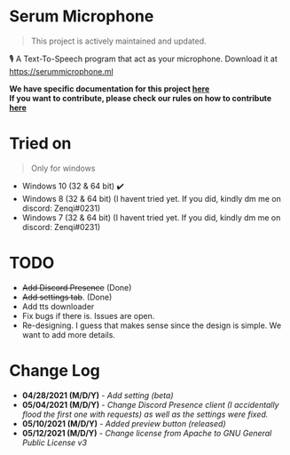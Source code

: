 # Serum Microphone
> This project is actively maintained and updated.


🎙 A Text-To-Speech program that act as your microphone. Download it at https://serummicrophone.ml

**We have specific documentation for this project [here](https://github.com/serumstudio/microphone/tree/main/docs)**<br>
**If you want to contribute, please check our rules on how to contribute [here](https://github.com/serumstudio/microphone/blob/main/CONTRIBUTING.md)**


# Tried on
> Only for windows
- Windows 10 (32 & 64 bit) :heavy_check_mark:
- Windows 8 (32 & 64 bit) (I havent tried yet. If you did, kindly dm me on discord: Zenqi#0231)
- Windows 7 (32 & 64 bit) (I havent tried yet. If you did, kindly dm me on discord: Zenqi#0231)

# TODO
- ~~Add Discord Presence~~ (Done)
- ~~Add settings tab~~. (Done)
- Add tts downloader
- Fix bugs if there is. Issues are open.
- Re-designing. I guess that makes sense since the design is simple. We want to add more details.

# Change Log
- **04/28/2021 (M/D/Y)** - *Add setting (beta)*
- **05/04/2021 (M/D/Y)** - *Change Discord Presence client (I accidentally flood the first one with requests) as well as the settings were fixed.*
- **05/10/2021 (M/D/Y)** - *Added preview button (released)*
- **05/12/2021 (M/D/Y)** - *Change license from Apache to GNU General Public License v3*
